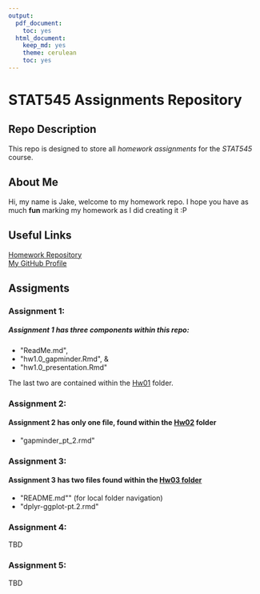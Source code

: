 ```yaml
---
output:
  pdf_document:
    toc: yes
  html_document:
    keep_md: yes
    theme: cerulean
    toc: yes
---
```


# STAT545 Assignments Repository

## Repo Description
This repo is designed to store all *homework assignments* for the *STAT545* course.

## About Me
Hi, my name is Jake, welcome to my homework repo. I hope you have as much **fun** marking my homework as I did creating it :P

## Useful Links
[Homework Repository](https://github.com/STAT545-UBC-hw-2019-20/stat545-hw-jacobgerlofs)  
[My GitHub Profile](https://github.com/jacobgerlofs)  

## Assigments

### Assignment 1:
##### Assignment 1 has three components within this repo:

* "ReadMe.md", 
* "hw1.0_gapminder.Rmd", & 
* "hw1.0_presentation.Rmd"  

The last two are contained within the [Hw01](https://github.com/STAT545-UBC-hw-2019-20/stat545-hw-jacobgerlofs/tree/master/Hw01) folder.

### Assignment 2:

#### Assignment 2 has only one file, found within the [Hw02](https://github.com/STAT545-UBC-hw-2019-20/stat545-hw-jacobgerlofs/tree/master/Hw02) folder

* "gapminder_pt_2.rmd"

### Assignment 3:

#### Assignment 3 has two files found within the [Hw03 folder](https://github.com/STAT545-UBC-hw-2019-20/stat545-hw-jacobgerlofs/tree/master/Hw03)

* "README.md"" (for local folder navigation)
* "dplyr-ggplot-pt.2.rmd"

### Assignment 4:
TBD

### Assignment 5:
TBD
 
 